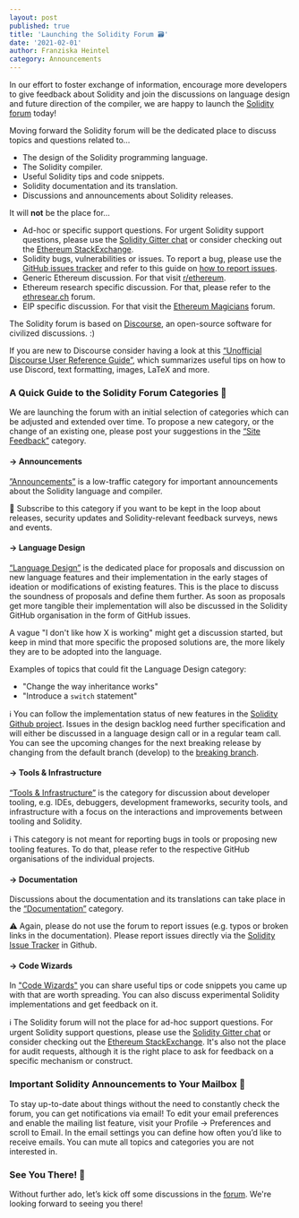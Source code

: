 ```yaml
---
layout: post
published: true
title: 'Launching the Solidity Forum 🗃️'
date: '2021-02-01'
author: Franziska Heintel
category: Announcements
---
```


In our effort to foster exchange of information, encourage more developers to give feedback about Solidity and join the discussions on language design and future direction of the compiler, we are happy to launch the [Solidity forum](https://forum.soliditylang.org/) today!

Moving forward the Solidity forum will be the dedicated place to discuss topics and questions related to…

- The design of the Solidity programming language.
- The Solidity compiler.
- Useful Solidity tips and code snippets.
- Solidity documentation and its translation.
- Discussions and announcements about Solidity releases.

It will **not** be the place for…

- Ad-hoc or specific support questions. For urgent Solidity support questions, please use the [Solidity Gitter chat](https://gitter.im/ethereum/solidity) or consider checking out the [Ethereum StackExchange](https://ethereum.stackexchange.com/).
- Solidity bugs, vulnerabilities or issues. To report a bug, please use the [GitHub issues tracker](https://github.com/ethereum/solidity/issues) and refer to this guide on [how to report issues](https://docs.soliditylang.org/en/latest/contributing.html#how-to-report-issues).
- Generic Ethereum discussion. For that visit [r/ethereum](https://www.reddit.com/r/ethereum).
- Ethereum research specific discussion. For that, please refer to the [ethresear.ch](https://ethresear.ch/) forum.
- EIP specific discussion. For that visit the [Ethereum Magicians](https://ethereum-magicians.org/) forum.

The Solidity forum is based on [Discourse](https://www.discourse.org/about), an open-source software for civilized discussions. :)

If you are new to Discourse consider having a look at this [“Unofficial Discourse User Reference Guide”](https://forum.digikey.com/t/an-unofficial-discourse-user-reference-guide/1125), which summarizes useful tips on how to use Discord, text formatting, images, LaTeX and more.

### A Quick Guide to the Solidity Forum Categories 🔖

We are launching the forum with an initial selection of categories which can be adjusted and extended over time. To propose a new category, or the change of an existing one, please post your suggestions in the [“Site Feedback”](https://forum.soliditylang.org/c/site-feedback/2) category.

#### → Announcements

[”Announcements”](https://forum.soliditylang.org/c/announcements/5) is a low-traffic category for important announcements about the Solidity language and compiler.

📮 Subscribe to this category if you want to be kept in the loop about releases, security updates and Solidity-relevant feedback surveys, news and events.

#### → Language Design

[“Language Design”](https://forum.soliditylang.org/c/language-design/9) is the dedicated place for proposals and discussion on new language features and their implementation in the early stages of ideation or modifications of existing features. This is the place to discuss the soundness of proposals and define them further. As soon as proposals get more tangible their implementation will also be discussed in the Solidity GitHub organisation in the form of GitHub issues.

A vague "I don't like how X is working" might get a discussion started, but keep in mind that more specific the proposed solutions are, the more likely they are to be adopted into the language.

Examples of topics that could fit the Language Design category:

- "Change the way inheritance works"
- "Introduce a `switch` statement"

ℹ️ You can follow the implementation status of new features in the [Solidity Github project](https://github.com/orgs/ethereum/projects/17). Issues in the design backlog need further specification and will either be discussed in a language design call or in a regular team call. You can see the upcoming changes for the next breaking release by changing from the default branch (develop) to the [breaking branch](https://github.com/ethereum/solidity/tree/breaking).

#### → Tools & Infrastructure

[“Tools & Infrastructure”](https://forum.soliditylang.org/c/tooling-infrastructure/10) is the category for discussion about developer tooling, e.g. IDEs, debuggers, development frameworks, security tools, and infrastructure with a focus on the interactions and improvements between tooling and Solidity.

ℹ️ This category is not meant for reporting bugs in tools or proposing new tooling features. To do that, please refer to the respective GitHub organisations of the individual projects.

#### → Documentation

Discussions about the documentation and its translations can take place in the [“Documentation”](https://forum.soliditylang.org/c/documentation/8) category.

⚠️ Again, please do not use the forum to report issues (e.g. typos or broken links in the documentation). Please report issues directly via the [Solidity Issue Tracker](https://github.com/ethereum/solidity/issues/new/choose) in Github.

#### → Code Wizards

In ["Code Wizards"](https://forum.soliditylang.org/c/code-wizards/7) you can share useful tips or code snippets you came up with that are worth spreading. You can also discuss experimental Solidity implementations and get feedback on it.

ℹ️ The Solidity forum will not the place for ad-hoc support questions. For urgent Solidity support questions, please use the [Solidity Gitter chat](https://gitter.im/ethereum/solidity) or consider checking out the [Ethereum StackExchange](https://ethereum.stackexchange.com/). It's also not the place for audit requests, although it is the right place to ask for feedback on a specific mechanism or construct.

### Important Solidity Announcements to Your Mailbox 📮

To stay up-to-date about things without the need to constantly check the forum, you can get notifications via email! To edit your email preferences and enable the mailing list feature, visit your Profile → Preferences and scroll to Email. In the email settings you can define how often you’d like to receive emails. You can mute all topics and categories you are not interested in.

### See You There! 👋

Without further ado, let’s kick off some discussions in the [forum](https://forum.soliditylang.org/). We're looking forward to seeing you there!
